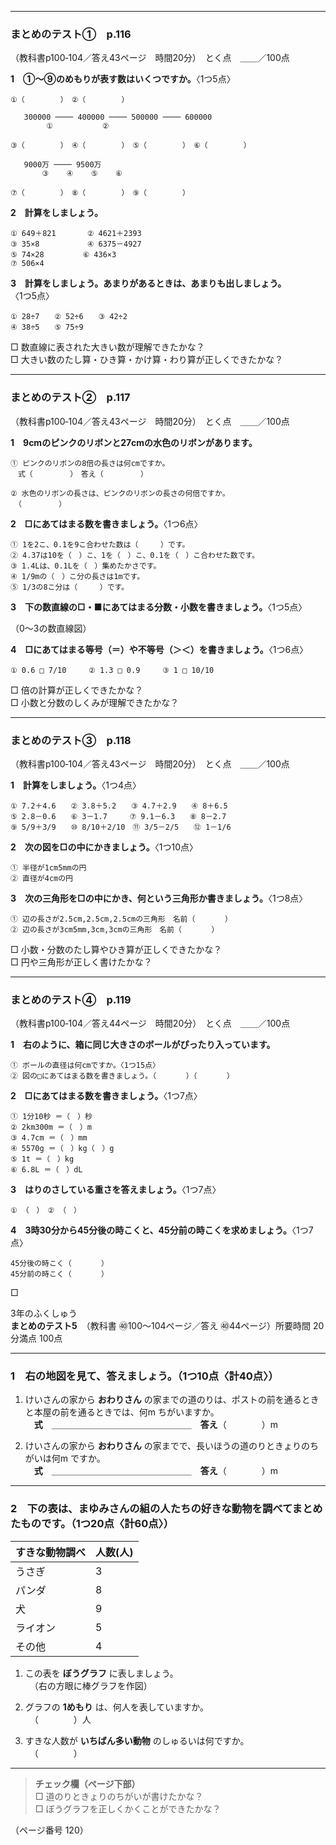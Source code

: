 

---

### まとめのテスト①　p.116
（教科書p100‑104／答え43ページ　時間20分）　とく点　＿＿／100点

**1　①～⑨のめもりが表す数はいくつですか。**〈1つ5点〉

```
①（        ）　②（        ）

   300000 ──── 400000 ──── 500000 ──── 600000
        ①           ②

③（        ）　④（        ）　⑤（        ）　⑥（        ）

   9000万 ──── 9500万
       ③    ④    ⑤    ⑥

⑦（        ）　⑧（        ）　⑨（        ）
```

**2　計算をしましょう。**

```
① 649＋821　　 　 ② 4621＋2393  
③ 35×8　　　   　 ④ 6375－4927  
⑤ 74×28　　　 　 ⑥ 436×3  
⑦ 506×4
```

**3　計算をしましょう。あまりがあるときは、あまりも出しましょう。**〈1つ5点〉

```
① 28÷7　　② 52÷6　　③ 42÷2  
④ 38÷5　　⑤ 75÷9
```

□ 数直線に表された大きい数が理解できたかな？  
□ 大きい数のたし算・ひき算・かけ算・わり算が正しくできたかな？

---

### まとめのテスト②　p.117
（教科書p100‑104／答え43ページ　時間20分）　とく点　＿＿／100点

**1　9cmのピンクのリボンと27cmの水色のリボンがあります。**

```
① ピンクのリボンの8倍の長さは何cmですか。
　式（　　　　　）　答え（　　　　　）

② 水色のリボンの長さは、ピンクのリボンの長さの何倍ですか。
　（　　　　　）
```

**2　□にあてはまる数を書きましょう。**〈1つ6点〉

```
① 1を2こ、0.1を9こ合わせた数は（　　　）です。  
② 4.37は10を（　）こ、1を（　）こ、0.1を（　）こ合わせた数です。  
③ 1.4Lは、0.1Lを（　）集めたかさです。  
④ 1/9mの（　）こ分の長さは1mです。  
⑤ 1/3の8こ分は（　　　）です。
```

**3　下の数直線の□・■にあてはまる分数・小数を書きましょう。**〈1つ5点〉

（0〜3の数直線図）

**4　□にあてはまる等号（＝）や不等号（＞＜）を書きましょう。**〈1つ6点〉

```
① 0.6 □ 7/10　　　② 1.3 □ 0.9　　　③ 1 □ 10/10
```

□ 倍の計算が正しくできたかな？  
□ 小数と分数のしくみが理解できたかな？

---

### まとめのテスト③　p.118
（教科書p100‑104／答え43ページ　時間20分）　とく点　＿＿／100点

**1　計算をしましょう。**〈1つ4点〉

```
① 7.2＋4.6　　② 3.8＋5.2　　③ 4.7＋2.9　　④ 8＋6.5  
⑤ 2.8－0.6　　⑥ 3－1.7　　　⑦ 9.1－6.3　　⑧ 8－2.7  
⑨ 5/9＋3/9　　⑩ 8/10＋2/10　⑪ 3/5－2/5　　⑫ 1－1/6
```

**2　次の図を□の中にかきましょう。**〈1つ10点〉

```
① 半径が1cm5mmの円
② 直径が4cmの円
```

**3　次の三角形を□の中にかき、何という三角形か書きましょう。**〈1つ8点〉

```
① 辺の長さが2.5cm,2.5cm,2.5cmの三角形　名前（　　　　）
② 辺の長さが3cm5mm,3cm,3cmの三角形　名前（　　　　）
```

□ 小数・分数のたし算やひき算が正しくできたかな？  
□ 円や三角形が正しく書けたかな？

---

### まとめのテスト④　p.119
（教科書p100‑104／答え44ページ　時間20分）　とく点　＿＿／100点

**1　右のように、箱に同じ大きさのボールがぴったり入っています。**

```
① ボールの直径は何cmですか。〈1つ15点〉
② 図の□にあてはまる数を書きましょう。（　　　　）（　　　　）
```

**2　□にあてはまる数を書きましょう。**〈1つ7点〉

```
① 1分10秒 ＝（　）秒  
② 2km300m ＝（　）m  
③ 4.7cm ＝（　）mm  
④ 5570g ＝（　）kg（　）g  
⑤ 1t ＝（　）kg  
⑥ 6.8L ＝（　）dL
```

**3　はりのさしている重さを答えましょう。**〈1つ7点〉

```
① （　）　② （　）
```

**4　3時30分から45分後の時こくと、45分前の時こくを求めましょう。**〈1つ7点〉

```
45分後の時こく（　　　　）  
45分前の時こく（　　　　）
```

□











3年のふくしゅう  
**まとめのテスト5**　（教科書 ㊵100〜104ページ／答え ㊵44ページ）所要時間 20分満点 100点

---

### 1　右の地図を見て、答えましょう。（1つ10点〈計40点〉）

1. けいさんの家から **おわりさん** の家までの道のりは、ポストの前を通るときと本屋の前を通るときでは、何m ちがいますか。  
　**式**　＿＿＿＿＿＿＿＿＿＿＿＿＿＿＿＿　**答え**（　　　　）m

2. けいさんの家から **おわりさん** の家までで、長いほうの道のりときょりのちがいは何m ですか。  
　**式**　＿＿＿＿＿＿＿＿＿＿＿＿＿＿＿＿　**答え**（　　　　）m

---

### 2　下の表は、まゆみさんの組の人たちの好きな動物を調べてまとめたものです。（1つ20点〈計60点〉）

| すきな動物調べ | 人数(人) |
| --- | --- |
| うさぎ | 3 |
| パンダ | 8 |
| 犬 | 9 |
| ライオン | 5 |
| その他 | 4 |

1. この表を **ぼうグラフ** に表しましょう。  
　（右の方眼に棒グラフを作図）

2. グラフの **1めもり** は、何人を表していますか。  
　（　　　　）人

3. すきな人数が **いちばん多い動物** のしゅるいは何ですか。  
　（　　　　）

---

> **チェック欄（ページ下部）**  
> □ 道のりときょりのちがいが書けたかな？  
> □ ぼうグラフを正しくかくことができたかな？

（ページ番号 120）









